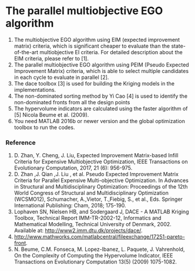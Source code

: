 # The parallel multiobjective EGO algorithm

1. The multiobjective EGO algorithm using EIM (expected improvement matrix) criteria, which is significant cheaper to evaluate than the state-of-the-art multiobjective EI criteria. For detailed description about the EIM criteria, please refer to [1].
2. The parallel multiobjective EGO algorithm using PEIM (Pseudo Expected Improvement Matrix) criteria, which is able to select multiple candidates in each cycle to evaluate in parallel [2].
3. The dace toolbox [3] is used for building the Kriging models in the implementations.
4. The non-dominated sorting method by Yi Cao [4] is used to identify the non-dominated fronts from all the design points
5. The hypervolume indicators are calculated using the faster algorithm of [5] Nicola Beume et al. (2009).
6. You need MATLAB 2016b or newer version and the global optimization toolbox to run the codes.

### Reference

1. D. Zhan, Y. Cheng, J. Liu, Expected Improvement Matrix-based Infill Criteria for Expensive Multiobjective Optimization, IEEE Transactions on Evolutionary Computation, 2017, 21 (6): 956-975.
2. D. Zhan ,J. Qian ,J. Liu , et al. Pseudo Expected Improvement Matrix Criteria for Parallel Expensive Multi-objective Optimization. In Advances in Structural and Multidisciplinary Optimization: Proceedings of the 12th World Congress of Structural and Multidisciplinary Optimization (WCSMO12), Schumacher, A.,Vietor, T.,Fiebig, S., et al., Eds. Springer International Publishing: Cham, 2018; 175-190.
3. Lophaven SN, Nielsen HB, and Sodergaard J, DACE - A MATLAB Kriging Toolbox, Technical Report IMM-TR-2002-12, Informatics and Mathematical Modelling, Technical University of Denmark, 2002. Available at: http://www2.imm.dtu.dk/projects/dace/.
4. http://www.mathworks.com/matlabcentral/fileexchange/17251-pareto-front.
5. N. Beume, C.M. Fonseca, M. Lopez-Ibanez, L. Paquete, J. Vahrenhold, On the Complexity of Computing the Hypervolume Indicator, IEEE Transactions on Evolutionary Computation 13(5) (2009) 1075-1082.
